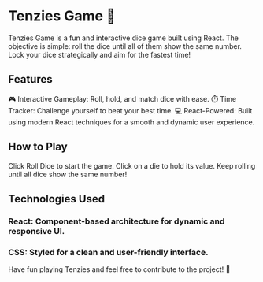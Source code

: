 # Tenzies Game 🎲
Tenzies Game is a fun and interactive dice game built using React. The objective is simple: roll the dice until all of them show the same number. Lock your dice strategically and aim for the fastest time!

## Features
🎮 Interactive Gameplay: Roll, hold, and match dice with ease.
⏱️ Time Tracker: Challenge yourself to beat your best time.
💻 React-Powered: Built using modern React techniques for a smooth and dynamic user experience.

## How to Play
Click Roll Dice to start the game.
Click on a die to hold its value.
Keep rolling until all dice show the same number!

## Technologies Used
### React: Component-based architecture for dynamic and responsive UI.
### CSS: Styled for a clean and user-friendly interface.
Have fun playing Tenzies and feel free to contribute to the project! 🚀

